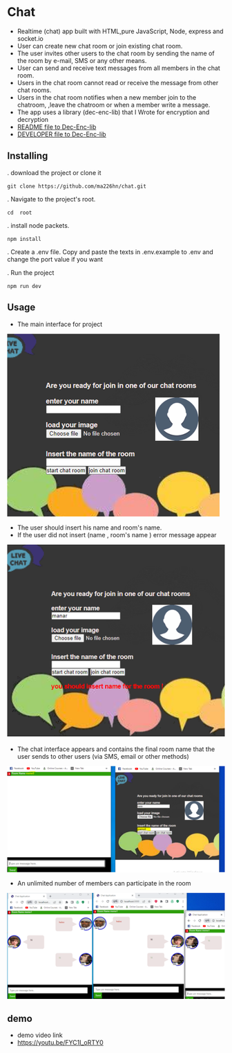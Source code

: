 # Chat
- Realtime (chat) app built with HTML,pure JavaScript, Node, express and socket.io
- User can create new chat room or join existing chat room.
- The user invites other users to the chat room by sending the name of the room by e-mail, SMS or any other means.
- User can send and receive text messages from all members in the chat room.
- Users in the chat room cannot read or receive the message from other chat rooms.
- Users in the chat room notifies when a new member join to the chatroom, ,leave the chatroom or when a member write a message.
- The app uses a library (dec-enc-lib) that I Wrote for encryption and decryption
- [README file to Dec-Enc-lib](./client/dec-enc-lib/README.md 'README file to Dec-Enc-lib')
- [DEVELOPER file to Dec-Enc-lib](./client/dec-enc-lib/DEVElOPer.md ' DEVELOPER file to ')

## Installing
. download the project or clone it 
```shell
git clone https://github.com/ma226hn/chat.git
```
. Navigate to the project's root.
```shell
cd  root
```
. install node packets.
```shell
npm install
```
. Create a .env file.
Copy and paste the texts in .env.example to .env and change the port value if you want

. Run the project
```shell
npm run dev
```
## Usage
-  The main interface for project 

![mainSide](images/mainInterface.PNG "main interface")


- The user should insert his name and room's name.
- If the user did not insert (name , room's name ) error message appear 

 ![errorMessage](images/insertRoomName.PNG "error message")

 - The chat interface appears and contains the final room name that the user sends to other users (via SMS, email or other methods)

  ![roomName](images/joinRoom.PNG "roomName")

  - An unlimited number of members can participate in the room

   ![mulimember](images/multimember.PNG "multi member")

   
   ## demo
   - demo video link
  -  https://youtu.be/FYC1I_oRTY0